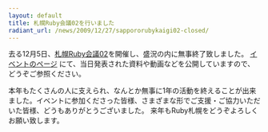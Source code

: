 ```yaml
---
layout: default
title: 札幌Ruby会議02を行いました
radiant_url: /news/2009/12/27/sappororubykaigi02-closed/
---
```

去る12月5日、[札幌Ruby会議02](http://ruby-sapporo.org/news/2009/10/31/sappororubykaigi02)を開催し、盛況の内に無事終了致しました。
[イベントのページ](http://regional.rubykaigi.org/sapporo02) にて、当日発表された資料や動画などを公開していますので、どうぞご参照ください。

本年もたくさんの人に支えられ、なんとか無事に1年の活動を終えることが出来ました。イベントに参加くださった皆様、さまざまな形でご支援・ご協力いただいた皆様、どうもありがとうございました。
来年もRuby札幌をどうぞよろしくお願い致します。
